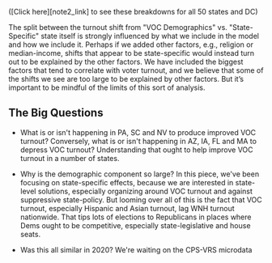 ([Click here][note2_link]
to see these breakdowns for all 50 states and DC)

The split between the turnout shift from "VOC Demographics" vs. "State-Specific"
state itself is strongly influenced by what we include in the model
and how we include it.
Perhaps if we added other factors, e.g., religion or median-income, shifts that
appear to be state-specific would instead turn out to be explained by the other factors.
We have included the biggest factors that tend to correlate with voter turnout,
and we believe that some of the shifts we see are too large to be explained by other factors.
But it’s important to be mindful of the limits of this sort of analysis.

## The Big Questions
- What is or isn't happening in PA, SC and NV to produce improved VOC turnout?
Conversely, what is or isn't happening in AZ, IA, FL and MA to depress VOC turnout?
Understanding that ought to help improve VOC turnout in a number of states.

- Why is the demographic component so large?  In this piece, we've been focusing on state-specific
effects, because we are interested in state-level solutions, especially organizing
around VOC turnout and against suppressive state-policy.  But looming over all of this is
the fact that VOC turnout, especially Hispanic and Asian turnout, lag WNH turnout
nationwide.  That tips lots of elections to Republicans in places where Dems ought
to be competitive, especially state-legislative and house seats.

- Was this all similar in 2020?  We're waiting on the CPS-VRS microdata
